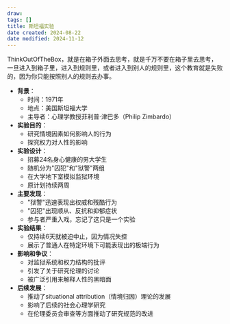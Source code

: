 ```yaml
---
draw:
tags: []
title: 斯坦福实验
date created: 2024-08-22
date modified: 2024-11-12
---
```


ThinkOutOfTheBox，就是在箱子外面去思考，就是千万不要在箱子里去思考，一旦进入到箱子里，进入到规则里，或者进入到别人的规则里，这个教育就是失败的，因为你只能按照别人的规则去办事。

<!-- more -->

- **背景**：
    - 时间：1971年
    - 地点：美国斯坦福大学
    - 主导者：心理学教授菲利普·津巴多（Philip Zimbardo）
- **实验目的**：
    - 研究情境因素如何影响人的行为
    - 探究权力对人性的影响
- **实验设计**：
    - 招募24名身心健康的男大学生
    - 随机分为"囚犯"和"狱警"两组
    - 在大学地下室模拟监狱环境
    - 原计划持续两周
- **主要发现**：
    - "狱警"迅速表现出权威和残酷行为
    - "囚犯"出现顺从、反抗和抑郁症状
    - 参与者严重入戏，忘记了这只是一个实验
- **实验结果**：
    - 仅持续6天就被迫中止，因为情况失控
    - 展示了普通人在特定环境下可能表现出的极端行为
- **影响和争议**：
    - 对监狱系统和权力结构的批评
    - 引发了关于研究伦理的讨论
    - 被广泛引用来解释人性的黑暗面
- **后续发展**：
    - 推动了situational attribution（情境归因）理论的发展
    - 影响了后续的社会心理学研究
    - 在伦理委员会审查等方面推动了研究规范的改进
